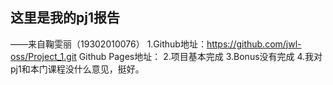 这里是我的pj1报告
---------------------------------
——来自鞠雯丽（19302010076）
1.Github地址：https://github.com/jwl-oss/Project_1.git
Github Pages地址：
2.项目基本完成
3.Bonus没有完成
4.我对pj1和本门课程没什么意见，挺好。